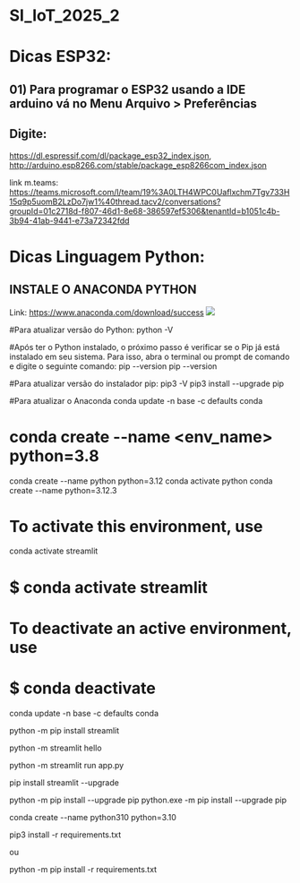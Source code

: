 # SI_IoT_2025_2

# Dicas ESP32:
## 01) Para programar o ESP32 usando a IDE arduino vá no Menu Arquivo > Preferências
## Digite:
https://dl.espressif.com/dl/package_esp32_index.json, http://arduino.esp8266.com/stable/package_esp8266com_index.json

link m.teams:
https://teams.microsoft.com/l/team/19%3A0LTH4WPC0Uaflxchm7Tgv733H15q9p5uomB2LzDo7jw1%40thread.tacv2/conversations?groupId=01c2718d-f807-46d1-8e68-386597ef5306&tenantId=b1051c4b-3b94-41ab-9441-e73a72342fdd

# **Dicas Linguagem Python:**
## INSTALE O ANACONDA PYTHON
Link: https://www.anaconda.com/download/success
[![](https://vimeo.com/manage/videos/724995785)](https://vimeo.com/manage/videos/724995785)



#Para atualizar versão do Python:
python -V

#Após ter o Python instalado, o próximo passo é verificar se o Pip já está instalado em seu sistema. Para isso, abra o terminal ou prompt de comando e digite o seguinte comando: pip --version
pip --version

#Para atualizar versão do instalador pip:
pip3 -V
pip3 install --upgrade pip

#Para atualizar o Anaconda
conda update -n base -c defaults conda

# conda create --name <env_name> python=3.8
conda create --name python python=3.12
conda activate python
conda create --name python=3.12.3
# To activate this environment, use

conda activate streamlit

#     $ conda activate streamlit
# To deactivate an active environment, use
#     $ conda deactivate

conda update -n base -c defaults conda

python -m pip install streamlit

python -m streamlit hello

python -m streamlit run app.py

pip install streamlit --upgrade

python -m pip install --upgrade pip
python.exe -m pip install --upgrade pip

conda create --name python310 python=3.10

pip3 install -r requirements.txt 

ou 

python -m pip install -r requirements.txt
